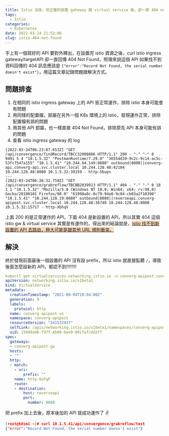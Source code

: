 ```yaml
---
title: Istio 沒掛，但正確的設置 gateway 跟 virtual service 後，卻一直 404 not found
tags:
  - Istio
categories:
  - Kubernetes
date: 2022-03-24 21:52:00
slug: istio-404-not-found
---
```

手上有一個寫好的 API 要對外釋出，在設置完 istio 資源之後，curl istio ingress gateway/targetAPI 卻一直回傳 404 Not Found，照理來說這個 API 如果找不到資料回傳的 404 訊息應該是 `{"error":"Record Not Found, the serial number doesn't exist"}`，用這篇文章記錄問題跟解決方式。

<!--more-->

## 問題排查
1. 在相同的 istio ingress gateway 上的 API 皆正常運作，排除 istio 本身可能會有問題
2. 用同樣的配置檔，部屬在另外一個 K8s 環境上的 istio，發現運作正常，排除配置檔有誤的問題
3. 用其他 API 部屬，也一樣直接 404 Not Found，排除原先 API 本身可能有誤的問題
4. 查看 istio ingress gateway 的 log
```
[2022-03-24T06:23:07.653Z] "GET /api/convergence/findRecord/TBCC32008806 HTTP/1.1" 200 - "-" "-" 0 9491 5 4 "10.1.5.32" "PostmanRuntime/7.29.0" "3655dd39-9c2c-9c14-ac5c-53fc7547a155" "10.1.5.41" "10.244.64.149:8080" outbound|8080||converg-api.converg-api.svc.cluster.local 10.244.128.48:42104 10.244.128.48:8080 10.1.5.32:39159 - http-Sbups
---
[2022-03-24T06:26:32.759Z] "GET /api/convergence/grabreflow/TBCBB2039913 HTTP/1.1" 404 - "-" "-" 0 18 1 1 "10.1.5.32" "Mozilla/5.0 (Windows NT 10.0; Win64; x64; rv:98.0) Gecko/20100101 Firefox/98.0" "61998a8c-0c79-94a0-9c84-cb03a2f10390" "10.1.5.41" "10.244.128.19:8080" outbound|8080||reverseapi.converg-apipost.svc.cluster.local 10.244.128.48:36740 10.244.128.48:8080 10.1.5.32:15717 - http-XbhqV
```
上面 200 的是正常運作的 API，下面 404 是新設置的 API，所以其實 404 這個 istio gw & virtual service 其實是有運作的，得出來的結論就是，<font style="background:PeachPuff"><u>istio 找不到新設置的 API 去路由，極大可能是跟其他 URL 規則衝突。</u></font>

## 解決
終於發現前面最後一個設置的 API 沒有設 prefix，所以 istio 就直接監聽 `/`，導致後面怎麼設新的 API，都認不到!!!!!!!!
```yaml
kubectl get virtualservices.networking.istio.io -n converg-apipost converg-apipost-vs -o yaml
apiVersion: networking.istio.io/v1beta1
kind: VirtualService
metadata:
  creationTimestamp: "2021-08-04T10:04:00Z"
  generation: 9
  labels:
    protocol: http
  name: converg-apipost-vs
  namespace: converg-apipost
  resourceVersion: "241532937"
  selfLink: /apis/networking.istio.io/v1beta1/namespaces/converg-apipost/virtualservices/converg-apipost-vs
  uid: 15049a96-f97f-4b00-bee9-001fafcdd2ff
spec:
  gateways:
  - converg-apipost-gw
  hosts:
  - '*'
  http:
  - match:
    - uri:
        prefix: ""
    name: http-OuFqP
    route:
    - destination:
        host: reverseapi
        port:
          number: 8080
```
把 prefix 加上去後，原本後加的 API 就成功運作了 :v:
```json
[root@k8sm1 ~]# curl 10.1.5.41/api/convergence/grabreflow/test
{"error":"Record Not Found, the serial number doesn't exist"}
```
